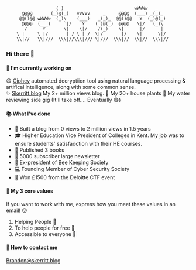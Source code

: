 ```
                  _(_)_                          wWWWw   _
      @@@@       (_)@(_)   vVVVv     _     @@@@  (___) _(_)_
     @@()@@ wWWWw  (_)\    (___)   _(_)_  @@()@@   Y  (_)@(_)
      @@@@  (___)     `|/    Y    (_)@(_)  @@@@   \|/   (_)\
       /      Y       \|    \|/    /(_)    \|      |/      |
    \ |     \ |/       | / \ | /  \|/       |/    \|      \|/
    \\|//   \\|///  \\\|//\\\|/// \|///  \\\|//  \\|//  \\\|// 
```

### Hi there 👋

#### 🔭 I’m currently working on
😄 [Ciphey](https://github.com/Ciphey/Ciphey) automated decryptiion tool using natural language processing & artifical intelligence, along with some common sense.  
✨ [Skerritt.blog](https://skerritt.blog) My 2+ million views blog.
🌻 My 20+ house plants
🌊 My water reviewing side gig (It'll take off.... Eventually 😅)

#### 📚 What I've done

* 🤯 Built a blog from 0 views to 2 million views in 1.5 years
* 🎓 Higher Education Vice President of Colleges in Kent. My job was to ensure students' satisfadction with their HE courses.
* 🔖 Published 3 books
* 💌 5000 subscriber large newsletter
* 🐝 Ex-president of Bee Keeping Society
* 💻 Founding Member of Cyber Security Society
* 🏦 Won £1500 from the Deloitte CTF event

#### 📖 My 3 core values
If you want to work with me, express how you meet these values in an email! 😜
1. Helping People 🦮
2. To help people for free 💸
3. Accessible to everyone 🦽

#### 📱 How to contact me
Brandon@skerritt.blog
